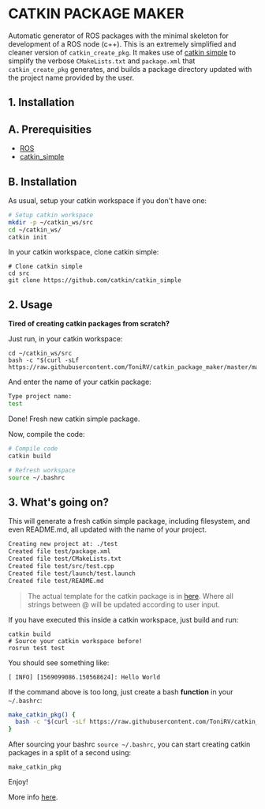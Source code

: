 # CATKIN PACKAGE MAKER

Automatic generator of ROS packages with the minimal skeleton for development of a ROS node (c++). This is an extremely simplified and cleaner version of `catkin_create_pkg`. It makes use of [catkin simple](https://github.com/catkin/catkin_simple) to simplify the verbose `CMakeLists.txt` and `package.xml` that `catkin_create_pkg` generates, and builds a package directory updated with the project name provided by the user.

## 1. Installation

## A. Prerequisities

- [ROS](https://www.ros.org/install/)
- [catkin_simple](https://github.com/catkin/catkin_simple)

## B. Installation

As usual, setup your catkin workspace if you don't have one:

```bash
# Setup catkin workspace
mkdir -p ~/catkin_ws/src
cd ~/catkin_ws/
catkin init
```

In your catkin workspace, clone catkin simple:

```
# Clone catkin simple
cd src
git clone https://github.com/catkin/catkin_simple
```

## 2. Usage

**Tired of creating catkin packages from scratch?**

Just run, in your catkin workspace:

```
cd ~/catkin_ws/src
bash -c "$(curl -sLf https://raw.githubusercontent.com/ToniRV/catkin_package_maker/master/make_catkin_pkg.sh)"
```

And enter the name of your catkin package:

```bash
Type project name:
test
```

Done! Fresh new catkin simple package.

Now, compile the code:

```bash
# Compile code
catkin build

# Refresh workspace
source ~/.bashrc
```

## 3. What's going on?

This will generate a fresh catkin simple package, including filesystem, and even README.md, all updated with the name of your project.

```bash
Creating new project at: ./test
Created file test/package.xml
Created file test/CMakeLists.txt
Created file test/src/test.cpp
Created file test/launch/test.launch
Created file test/README.md
```

> The actual template for the catkin package is in [here](./template). Where all strings between @ will be updated according to user input.

If you have executed this inside a catkin workspace, just build and run:

```
catkin build
# Source your catkin workspace before!
rosrun test test
```

You should see something like:
```
[ INFO] [1569099086.150568624]: Hello World
```

If the command above is too long, just create a bash **function** in your `~/.bashrc`:

```bash
make_catkin_pkg() {
  bash -c "$(curl -sLf https://raw.githubusercontent.com/ToniRV/catkin_package_maker/master/make_catkin_pkg.sh)"
}
```

After sourcing your bashrc `source ~/.bashrc`, you can start creating catkin packages in a split of a second using:
```
make_catkin_pkg
```

Enjoy!

More info [here](http://www.mit.edu/~arosinol/2019/09/21/ROS_Catkin_Package_Maker/).
